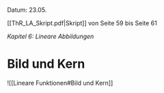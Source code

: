 Datum: 23.05.

[[ThR_LA_Skript.pdf|Skript]] von Seite 59 bis Seite 61

*Kapitel 6: Lineare Abbildungen*
# Bild und Kern

![[Lineare Funktionen#Bild und Kern]]